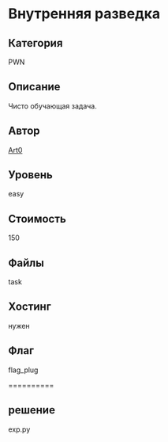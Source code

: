 # Внутренняя разведка


## Категория
PWN
## Описание
Чисто обучающая задача.
## Автор
[Art0](https://t.me/vchabk0)
## Уровень
easy
## Стоимость
150
## Файлы
task
## Хостинг
нужен
## Флаг
flag_plug

==========
## решение
exp.py
